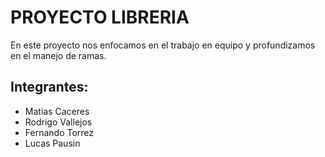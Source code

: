 # PROYECTO LIBRERIA

En este proyecto nos enfocamos en el trabajo en equipo y profundizamos en el manejo de ramas.

## Integrantes:
- Matias Caceres
- Rodrigo Vallejos
- Fernando Torrez
- Lucas Pausin
